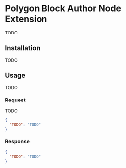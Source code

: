 # Polygon Block Author Node Extension

TODO

## Installation

TODO

## Usage

TODO

### Request

TODO

```json
{
  "TODO": "TODO"
}
```

### Response

```json
{
  "TODO": "TODO"
}
```
